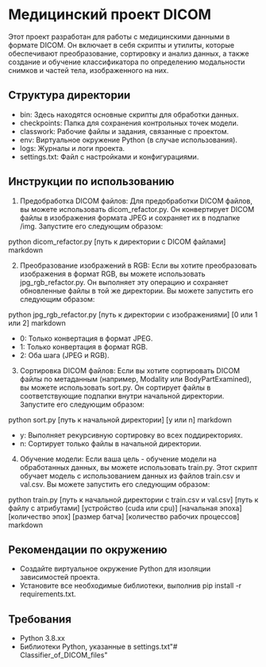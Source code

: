 # Медицинский проект DICOM

Этот проект разработан для работы с медицинскими данными в формате DICOM. Он включает в себя скрипты и утилиты, которые обеспечивают преобразование, сортировку и анализ данных, а также создание и обучение классификатора по определению модальности снимков и частей тела, изображенного на них. 

## Структура директории

- bin: Здесь находятся основные скрипты для обработки данных.
- checkpoints: Папка для сохранения контрольных точек модели.
- classwork: Рабочие файлы и задания, связанные с проектом.
- env: Виртуальное окружение Python (в случае использования).
- logs: Журналы и логи проекта.
- settings.txt: Файл с настройками и конфигурациями.

## Инструкции по использованию

1. Предобработка DICOM файлов: Для предобработки DICOM файлов, вы можете использовать dicom_refactor.py. Он конвертирует DICOM файлы в изображения формата JPEG и сохраняет их в подпапке /img. Запустите его следующим образом:

python dicom_refactor.py [путь к директории с DICOM файлами]
markdown

2. Преобразование изображений в RGB: Если вы хотите преобразовать изображения в формат RGB, вы можете использовать jpg_rgb_refactor.py. Он выполняет эту операцию и сохраняет обновленные файлы в той же директории. Вы можете запустить его следующим образом:

python jpg_rgb_refactor.py [путь к директории с изображениями] [0 или 1 или 2]
markdown

   - 0: Только конвертация в формат JPEG.
   - 1: Только конвертация в формат RGB.
   - 2: Оба шага (JPEG и RGB).

3. Сортировка DICOM файлов: Если вы хотите сортировать DICOM файлы по метаданным (например, Modality или BodyPartExamined), вы можете использовать sort.py. Он сортирует файлы в соответствующие подпапки внутри начальной директории. Запустите его следующим образом:

python sort.py [путь к начальной директории] [y или n]
markdown

   - y: Выполняет рекурсивную сортировку во всех поддиректориях.
   - n: Сортирует только файлы в начальной директории.

4. Обучение модели: Если ваша цель - обучение модели на обработанных данных, вы можете использовать train.py. Этот скрипт обучает модель с использованием данных из файлов train.csv и val.csv. Вы можете запустить его следующим образом:

python train.py [путь к начальной директории с train.csv и val.csv] [путь к файлу с атрибутами] [устройство (cuda или cpu)] [начальная эпоха] [количество эпох] [размер батча] [количество рабочих процессов]
markdown

## Рекомендации по окружению

- Создайте виртуальное окружение Python для изоляции зависимостей проекта.
- Установите все необходимые библиотеки, выполнив pip install -r requirements.txt.

## Требования

- Python 3.8.xx
- Библиотеки Python, указанные в settings.txt"# Classifier_of_DICOM_files" 
